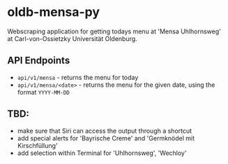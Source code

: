 # oldb-mensa-py

Webscraping application for getting todays menu at 'Mensa Uhlhornsweg' at Carl-von-Ossietzky Universität Oldenburg. 

## API Endpoints
* `api/v1/mensa` - returns the menu for today
* `api/v1/mensa/<date>` - returns the menu for the given date, using the format `YYYY-MM-DD`

## TBD:
 - make sure that Siri can access the output through a shortcut
 - add special alerts for 'Bayrische Creme' and 'Germknödel mit Kirschfüllung'
 - add selection within Terminal for 'Uhlhornsweg', 'Wechloy'
